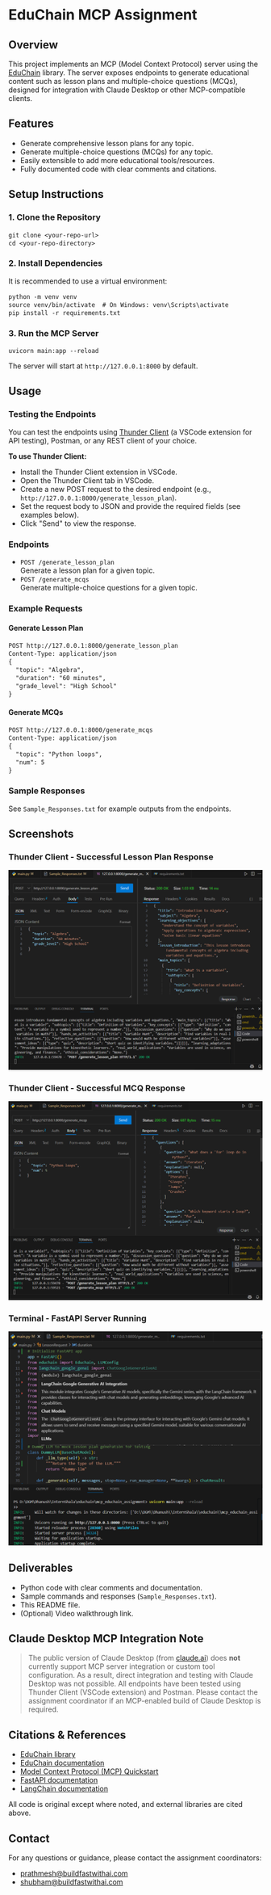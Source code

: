 # EduChain MCP Assignment

## Overview
This project implements an MCP (Model Context Protocol) server using the [EduChain](https://github.com/satvik314/educhain) library. The server exposes endpoints to generate educational content such as lesson plans and multiple-choice questions (MCQs), designed for integration with Claude Desktop or other MCP-compatible clients.

## Features
- Generate comprehensive lesson plans for any topic.
- Generate multiple-choice questions (MCQs) for any topic.
- Easily extensible to add more educational tools/resources.
- Fully documented code with clear comments and citations.

## Setup Instructions

### 1. Clone the Repository
```
git clone <your-repo-url>
cd <your-repo-directory>
```

### 2. Install Dependencies
It is recommended to use a virtual environment:
```
python -m venv venv
source venv/bin/activate  # On Windows: venv\Scripts\activate
pip install -r requirements.txt
```

### 3. Run the MCP Server
```
uvicorn main:app --reload
```
The server will start at `http://127.0.0.1:8000` by default.

## Usage

### Testing the Endpoints
You can test the endpoints using [Thunder Client](https://www.thunderclient.com/) (a VSCode extension for API testing), Postman, or any REST client of your choice.

**To use Thunder Client:**
- Install the Thunder Client extension in VSCode.
- Open the Thunder Client tab in VSCode.
- Create a new POST request to the desired endpoint (e.g., `http://127.0.0.1:8000/generate_lesson_plan`).
- Set the request body to JSON and provide the required fields (see examples below).
- Click "Send" to view the response.

### Endpoints
- `POST /generate_lesson_plan`  
  Generate a lesson plan for a given topic.
- `POST /generate_mcqs`  
  Generate multiple-choice questions for a given topic.

### Example Requests
#### Generate Lesson Plan
```
POST http://127.0.0.1:8000/generate_lesson_plan
Content-Type: application/json
{
  "topic": "Algebra",
  "duration": "60 minutes",
  "grade_level": "High School"
}
```

#### Generate MCQs
```
POST http://127.0.0.1:8000/generate_mcqs
Content-Type: application/json
{
  "topic": "Python loops",
  "num": 5
}
```

### Sample Responses
See `Sample_Responses.txt` for example outputs from the endpoints.

## Screenshots

### Thunder Client - Successful Lesson Plan Response
![Thunder Client showing successful response for lesson plan](screenshots/Thunder_Client_showing_successful_response_generate_lesson_plan.png)

### Thunder Client - Successful MCQ Response
![Thunder Client showing successful response for MCQs](screenshots/Thunder_Client_showing_successful_response_generate_mcqs.png)

### Terminal - FastAPI Server Running
![Terminal running FastAPI server](screenshots/terminal_uvicorn_running.png)

## Deliverables
- Python code with clear comments and documentation.
- Sample commands and responses (`Sample_Responses.txt`).
- This README file.
- (Optional) Video walkthrough link.

## Claude Desktop MCP Integration Note
> The public version of Claude Desktop (from [claude.ai](https://claude.ai/download)) does **not** currently support MCP server integration or custom tool configuration. As a result, direct integration and testing with Claude Desktop was not possible. All endpoints have been tested using Thunder Client (VSCode extension) and Postman. Please contact the assignment coordinator if an MCP-enabled build of Claude Desktop is required.

## Citations & References
- [EduChain library](https://github.com/satvik314/educhain)
- [EduChain documentation](https://github.com/satvik314/educhain#readme)
- [Model Context Protocol (MCP) Quickstart](https://modelcontextprotocol.io/quickstart/user)
- [FastAPI documentation](https://fastapi.tiangolo.com/)
- [LangChain documentation](https://python.langchain.com/)

All code is original except where noted, and external libraries are cited above.

## Contact
For any questions or guidance, please contact the assignment coordinators:
- prathmesh@buildfastwithai.com
- shubham@buildfastwithai.com 